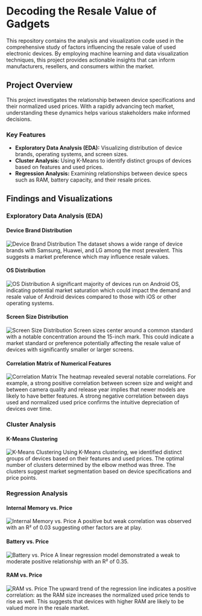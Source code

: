 # Decoding the Resale Value of Gadgets

This repository contains the analysis and visualization code used in the comprehensive study of factors influencing the resale value of used electronic devices. By employing machine learning and data visualization techniques, this project provides actionable insights that can inform manufacturers, resellers, and consumers within the market.

## Project Overview

This project investigates the relationship between device specifications and their normalized used prices. With a rapidly advancing tech market, understanding these dynamics helps various stakeholders make informed decisions.

### Key Features

- **Exploratory Data Analysis (EDA):** Visualizing distribution of device brands, operating systems, and screen sizes.
- **Cluster Analysis:** Using K-Means to identify distinct groups of devices based on features and used prices.
- **Regression Analysis:** Examining relationships between device specs such as RAM, battery capacity, and their resale prices.

## Findings and Visualizations

### Exploratory Data Analysis (EDA)

#### Device Brand Distribution
![Device Brand Distribution](https://github.com/OsamaZahid22/Gadget_Resale_Insights_Exploration/blob/main/distribution.png)
The dataset shows a wide range of device brands with Samsung, Huawei, and LG among the most prevalent. This suggests a market preference which may influence resale values.

#### OS Distribution
![OS Distribution](https://github.com/OsamaZahid22/Gadget_Resale_Insights_Exploration/blob/main/os_distribution.png)
A significant majority of devices run on Android OS, indicating potential market saturation which could impact the demand and resale value of Android devices compared to those with iOS or other operating systems.

#### Screen Size Distribution
![Screen Size Distribution](https://github.com/OsamaZahid22/Gadget_Resale_Insights_Exploration/blob/main/screen_size.png)
Screen sizes center around a common standard with a notable concentration around the 15-inch mark. This could indicate a market standard or preference potentially affecting the resale value of devices with significantly smaller or larger screens.

#### Correlation Matrix of Numerical Features
![Correlation Matrix](https://github.com/OsamaZahid22/Gadget_Resale_Insights_Exploration/blob/main/correlation_heatmap.png)
The heatmap revealed several notable correlations. For example, a strong positive correlation between screen size and weight and between camera quality and release year implies that newer models are likely to have better features. A strong negative correlation between days used and normalized used price confirms the intuitive depreciation of devices over time.

### Cluster Analysis

#### K-Means Clustering
![K-Means Clustering](https://github.com/OsamaZahid22/Gadget_Resale_Insights_Exploration/blob/main/clusters.png)
Using K-Means clustering, we identified distinct groups of devices based on their features and used prices. The optimal number of clusters determined by the elbow method was three. The clusters suggest market segmentation based on device specifications and price points.

### Regression Analysis

#### Internal Memory vs. Price
![Internal Memory vs. Price](https://github.com/OsamaZahid22/Gadget_Resale_Insights_Exploration/blob/main/memory_vs_price.png)
A positive but weak correlation was observed with an R² of 0.03 suggesting other factors are at play.

#### Battery vs. Price
![Battery vs. Price](https://github.com/OsamaZahid22/Gadget_Resale_Insights_Exploration/blob/main/battery_vs_normprice.png)
A linear regression model demonstrated a weak to moderate positive relationship with an R² of 0.35.

#### RAM vs. Price
![RAM vs. Price](https://github.com/OsamaZahid22/Gadget_Resale_Insights_Exploration/blob/main/ram_vs_price.png)
The upward trend of the regression line indicates a positive correlation: as the RAM size increases the normalized used price tends to rise as well. This suggests that devices with higher RAM are likely to be valued more in the resale market. 





